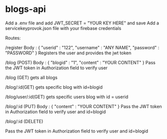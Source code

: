 # blogs-api

Add a .env file and add JWT_SECRET = "YOUR KEY HERE" and save
Add a servicekeyprovok.json file with your firebase credentials

Routes:

/register
Body : 
{
  "userid" : "122",
  "username" : "ANY NAME",
  "password" : "PASSWORD"
 }
 Registers the user and provides the jwt token
 
 /blog (POST)
 Body : 
 {
  "blogid" : "1",
  "content" : "YOUR CONTENT"
 }
 Pass the JWT token in Authorization field to verify user
 
 /blog (GET)
 gets all blogs
 
 /blog/:id(GET)
 gets specific blog with id=blogid
 
 /blog/user/:id(GET)
 gets specific users blog with id = userid
 
 /blog/:id (PUT)
 Body : 
 {
  "content" : "YOUR CONTENT"
 }
 Pass the JWT token in Authorization field to verify user and id=blogid
 
  /blog/:id (DELETE)
 
 Pass the JWT token in Authorization field to verify user and id=blogid
 
